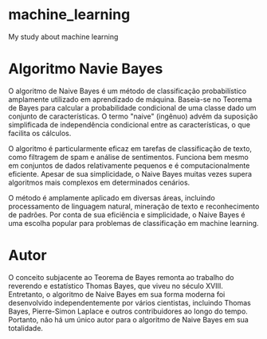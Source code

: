 # machine_learning
My study about machine learning

# Algoritmo Navie Bayes
O algoritmo de Naive Bayes é um método de classificação probabilístico amplamente utilizado em aprendizado de máquina. Baseia-se no Teorema de Bayes para calcular a probabilidade condicional de uma classe dado um conjunto de características. O termo "naive" (ingênuo) advém da suposição simplificada de independência condicional entre as características, o que facilita os cálculos.  

O algoritmo é particularmente eficaz em tarefas de classificação de texto, como filtragem de spam e análise de sentimentos. Funciona bem mesmo em conjuntos de dados relativamente pequenos e é computacionalmente eficiente. Apesar de sua simplicidade, o Naive Bayes muitas vezes supera algoritmos mais complexos em determinados cenários.  

O método é amplamente aplicado em diversas áreas, incluindo processamento de linguagem natural, mineração de texto e reconhecimento de padrões. Por conta de sua eficiência e simplicidade, o Naive Bayes é uma escolha popular para problemas de classificação em machine learning.  

# Autor
O conceito subjacente ao Teorema de Bayes remonta ao trabalho do reverendo e estatístico Thomas Bayes, que viveu no século XVIII.   
Entretanto, o algoritmo de Naive Bayes em sua forma moderna foi desenvolvido independentemente por vários cientistas, incluindo Thomas Bayes, Pierre-Simon Laplace e outros contribuidores ao longo do tempo.  
Portanto, não há um único autor para o algoritmo de Naive Bayes em sua totalidade.